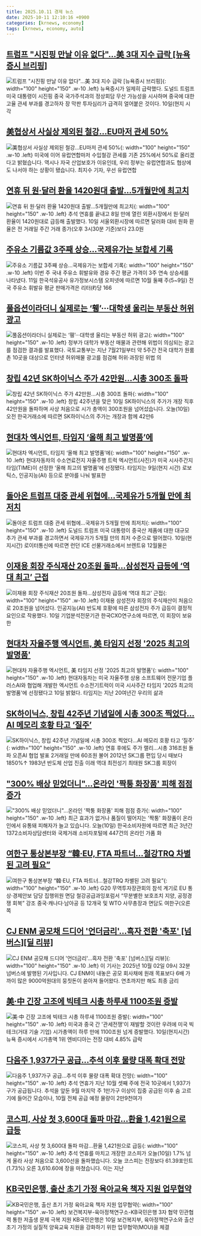 ```yaml
---
title: 2025.10.11 경제 뉴스
date: 2025-10-11 12:10:16 +0900
categories: [krnews, economy]
tags: [krnews, economy, auto]
---
```

## [트럼프 "시진핑 만날 이유 없다"…美 3대 지수 급락 [뉴욕증시 브리핑]](https://n.news.naver.com/mnews/article/015/0005195288)

![트럼프 "시진핑 만날 이유 없다"…美 3대 지수 급락 [뉴욕증시 브리핑]](https://mimgnews.pstatic.net/image/origin/015/2025/10/11/5195288.jpg?type=nf220_150){: width="100" height="150" .w-10 .left}
뉴욕증시가 일제히 급락했다. 도널드 트럼프 미국 대통령이 시진핑 중국 국가주석과의 정상회담 무산 가능성을 시사하며 중국에 대한 고율 관세 부과를 경고하자 장 막판 투자심리가 급격히 얼어붙은 것이다. 10일(현지 시각

## [美협상서 사실상 제외된 철강…EU마저 관세 50%](https://n.news.naver.com/mnews/article/374/0000467719)

![美협상서 사실상 제외된 철강…EU마저 관세 50%](https://mimgnews.pstatic.net/image/origin/374/2025/10/10/467719.jpg?type=nf220_150){: width="100" height="150" .w-10 .left}
미국에 이어 유럽연합마저 수입철강 관세를 기존 25%에서 50%로 올리겠다고 밝혔습니다. 역시나 자국 산업보호가 이유인데, 우리 정부는 유럽연합과도 협상에도 나서야 하는 상황이 됐습니다. 최지수 기자, 우선 유럽연합

## [연휴 뒤 원·달러 환율 1420원대 출발…5개월만에 최고치](https://n.news.naver.com/mnews/article/003/0013526806)

![연휴 뒤 원·달러 환율 1420원대 출발…5개월만에 최고치](https://mimgnews.pstatic.net/image/origin/003/2025/10/10/13526806.jpg?type=nf220_150){: width="100" height="150" .w-10 .left}
추석 연휴를 끝내고 8일 만에 열린 외환시장에서 원·달러 환율이 1420원대로 급등해 출발했다. 10일 서울외환시장에 따르면 달러화 대비 원화 환율은 전 거래일 주간 거래 종가(오후 3시30분 기준)보다 23.0원

## [주유소 기름값 3주째 상승…국제유가는 보합세 기록](https://n.news.naver.com/mnews/article/018/0006135347)

![주유소 기름값 3주째 상승…국제유가는 보합세 기록](https://mimgnews.pstatic.net/image/origin/018/2025/10/11/6135347.jpg?type=nf220_150){: width="100" height="150" .w-10 .left}
이번 주 국내 주유소 휘발유와 경유 주간 평균 가격이 3주 연속 상승세를 나타냈다. 11일 한국석유공사 유가정보시스템 오피넷에 따르면 10월 둘째 주(5~9일) 전국 주유소 휘발유 평균 판매가격은 리터(ℓ)당 166

## [풀옵션이라더니 실제로는 ‘휑’···대학생 울리는 부동산 허위 광고](https://n.news.naver.com/mnews/article/032/0003401132)

![풀옵션이라더니 실제로는 ‘휑’···대학생 울리는 부동산 허위 광고](https://mimgnews.pstatic.net/image/origin/032/2025/10/10/3401132.jpg?type=nf220_150){: width="100" height="150" .w-10 .left}
정부가 대학가 부동산 매물과 관련해 위법이 의심되는 광고를 점검한 결과를 발표했다. 국토교통부는 지난 7월21일부터 약 5주간 전국 대학가 원룸촌 10곳을 대상으로 인터넷 허위매물 광고를 점검해 허위·과장된 위법 의

## [창립 42년 SK하이닉스 주가 42만원…시총 300조 돌파](https://n.news.naver.com/mnews/article/422/0000789472)

![창립 42년 SK하이닉스 주가 42만원…시총 300조 돌파](https://mimgnews.pstatic.net/image/origin/422/2025/10/10/789472.jpg?type=nf220_150){: width="100" height="150" .w-10 .left}
창립 42주년을 맞은 10일 SK하이닉스의 주가가 개장 직후 42만원을 돌파하며 사상 처음으로 시가 총액이 300조원을 넘어섰습니다. 오늘(10일) 오전 한국거래소에 따르면 SK하이닉스의 주가는 개장과 함께 42만6

## [현대차 엑시언트, 타임지 ‘올해 최고 발명품’에](https://n.news.naver.com/mnews/article/020/0003666403)

![현대차 엑시언트, 타임지 ‘올해 최고 발명품’에](https://mimgnews.pstatic.net/image/origin/020/2025/10/11/3666403.jpg?type=nf220_150){: width="100" height="150" .w-10 .left}
현대자동차의 수소연료전지 자율주행 트럭 엑시언트(사진)가 미국 시사주간지 타임(TIME)이 선정한 ‘올해 최고의 발명품’에 선정됐다. 타임지는 9일(현지 시간) 로보틱스, 인공지능(AI) 등으로 분야를 나눠 발표한

## [돌아온 트럼프 대중 관세 위협에…국제유가 5개월 만에 최저치](https://n.news.naver.com/mnews/article/018/0006135321)

![돌아온 트럼프 대중 관세 위협에…국제유가 5개월 만에 최저치](https://mimgnews.pstatic.net/image/origin/018/2025/10/11/6135321.jpg?type=nf220_150){: width="100" height="150" .w-10 .left}
도널드 트럼프 미국 대통령이 중국산 제품에 대한 대규모 추가 관세 부과를 경고하면서 국제유가가 5개월 만의 최저 수준으로 떨어졌다. 10일(현지시간) 로이터통신에 따르면 런던 ICE 선물거래소에서 브렌트유 12월물은

## [이재용 회장 주식재산 20조원 돌파…삼성전자 급등에 ‘역대 최고’ 근접](https://n.news.naver.com/mnews/article/119/0003011418)

![이재용 회장 주식재산 20조원 돌파…삼성전자 급등에 ‘역대 최고’ 근접](https://mimgnews.pstatic.net/image/origin/119/2025/10/10/3011418.jpg?type=nf220_150){: width="100" height="150" .w-10 .left}
이재용 삼성전자 회장의 주식재산이 처음으로 20조원을 넘어섰다. 인공지능(AI) 반도체 호황에 따른 삼성전자 주가 급등이 결정적 요인으로 작용했다. 10일 기업분석전문기관 한국CXO연구소에 따르면, 이 회장이 보유한

## [현대차 자율주행 엑시언트, 美 타임지 선정 '2025 최고의 발명품'](https://n.news.naver.com/mnews/article/008/0005260851)

![현대차 자율주행 엑시언트, 美 타임지 선정 '2025 최고의 발명품'](https://mimgnews.pstatic.net/image/origin/008/2025/10/10/5260851.jpg?type=nf220_150){: width="100" height="150" .w-10 .left}
현대자동차는 미국 자율주행 상용 소프트웨어 전문기업 플러스AI와 협업해 개발한 엑시언트 수소전기트럭이 미국 시사주간 타임지 '2025 최고의 발명품'에 선정됐다고 10일 밝혔다. 타임지는 지난 20여년간 우리의 삶과

## [SK하이닉스, 창립 42주년 기념일에 시총 300조 찍었다…AI 메모리 호황 타고 ‘질주’](https://n.news.naver.com/mnews/article/016/0002539974)

![SK하이닉스, 창립 42주년 기념일에 시총 300조 찍었다…AI 메모리 호황 타고 ‘질주’](https://mimgnews.pstatic.net/image/origin/016/2025/10/10/2539974.jpg?type=nf220_150){: width="100" height="150" .w-10 .left}
연휴 후에도 주가 랠리…시총 316조원 돌파 오픈AI 협업 발표 2거래일 만에 60조원 불어 2012년 SK그룹 편입 당시 때보다 1850%↑ 1983년 반도체 산업 진출 이래 역대 최전성기 최태원 SK그룹 회장이

## ["300% 배상 믿었더니"…온라인 '짝퉁 화장품' 피해 점점 증가](https://n.news.naver.com/mnews/article/437/0000459821)

!["300% 배상 믿었더니"…온라인 '짝퉁 화장품' 피해 점점 증가](https://mimgnews.pstatic.net/image/origin/437/2025/10/10/459821.jpg?type=nf220_150){: width="100" height="150" .w-10 .left}
최근 효과가 없거나 품질이 떨어지는 '짝퉁' 화장품이 온라인에서 유통돼 피해자가 늘고 있습니다. 오늘(10일) 한국소비자원에 따르면 최근 3년간 1372소비자상담센터와 국제거래 소비자포털에 447건의 온라인 가품 화

## [여한구 통상본부장 “韓·EU, FTA 파트너…철강TRQ 차별된 고려 필요”](https://n.news.naver.com/mnews/article/016/0002540260)

![여한구 통상본부장 “韓·EU, FTA 파트너…철강TRQ 차별된 고려 필요”](https://mimgnews.pstatic.net/image/origin/016/2025/10/10/2540260.jpg?type=nf220_150){: width="100" height="150" .w-10 .left}
G20 무역투자장관회의 참석 계기로 EU 통상·경제안보 담당 집행위원 면담 철강공급과잉포럼서 “무분별한 보호조치 지양, 공정경쟁 회복” 강조 중국·캐나다·남아공 등 12개국 및 WTO 사무총장과 면담도 여한구(오른쪽

## [CJ ENM 공모채 드디어 '언더금리'…흑자 전환 '축포' [넘버스][딜 리뷰]](https://n.news.naver.com/mnews/article/293/0000073417)

![CJ ENM 공모채 드디어 '언더금리'…흑자 전환 '축포' [넘버스][딜 리뷰]](https://mimgnews.pstatic.net/image/origin/293/2025/10/10/73417.jpg?type=nf220_150){: width="100" height="150" .w-10 .left}
이 기사는 2025년 10월 02일 09시 32분 넘버스에 발행된 기사입니다. CJ ENM이 내놓은 공모 회사채에 원래 목표보다 6배 가까이 많은 9000억원대의 뭉칫돈이 쏟아져 들어왔다. 연초까지만 해도 최종 금리

## [美·中 긴장 고조에 빅테크 시총 하루새 1100조원 증발](https://n.news.naver.com/mnews/article/277/0005662841)

![美·中 긴장 고조에 빅테크 시총 하루새 1100조원 증발](https://mimgnews.pstatic.net/image/origin/277/2025/10/11/5662841.jpg?type=nf220_150){: width="100" height="150" .w-10 .left}
미국과 중국 간 '관세전쟁'이 재발할 것이란 우려에 미국 빅테크(거대 기술 기업) 시가총액이 하루 만에 1100조원 넘게 증발했다. 10일(현지시간) 뉴욕 증시에서 시가총액 1위 엔비디아는 전장 대비 4.85% 급락

## [다음주 1,937가구 공급…추석 이후 물량 대폭 확대 전망](https://n.news.naver.com/mnews/article/422/0000789710)

![다음주 1,937가구 공급…추석 이후 물량 대폭 확대 전망](https://mimgnews.pstatic.net/image/origin/422/2025/10/11/789710.jpg?type=nf220_150){: width="100" height="150" .w-10 .left}
추석 연휴가 지난 10월 셋째 주에 전국 10곳에서 1,937가구가 공급됩니다. 추석을 앞둔 9월 마지막 주 1만가구 이상이 집중 공급된 이후 숨 고르기에 들어간 모습이나, 10월 전체 공급 예정 물량이 2만9천여가

## [코스피, 사상 첫 3,600대 돌파 마감…환율 1,421원으로 급등](https://n.news.naver.com/mnews/article/056/0012044251)

![코스피, 사상 첫 3,600대 돌파 마감…환율 1,421원으로 급등](https://mimgnews.pstatic.net/image/origin/056/2025/10/10/12044251.jpg?type=nf220_150){: width="100" height="150" .w-10 .left}
추석 연휴를 마치고 개장한 코스피가 오늘(10일) 1.7% 넘게 올라 사상 처음으로 3,600선을 돌파했습니다. 오늘 코스피는 전장보다 61.39포인트(1.73%) 오른 3,610.60에 장을 마쳤습니다. 이는 지난

## [KB국민은행, 출산 초기 가정 육아교육 책자 지원 업무협약](https://n.news.naver.com/mnews/article/629/0000432876)

![KB국민은행, 출산 초기 가정 육아교육 책자 지원 업무협약](https://mimgnews.pstatic.net/image/origin/629/2025/10/10/432876.jpg?type=nf220_150){: width="100" height="150" .w-10 .left}
보건복지부-육아정책연구소-KB국민은행 3자 협약 민관협력 통한 저출생 문제 극복 지원 KB국민은행은 10일 보건복지부, 육아정책연구소와 출산 초기 가정의 실질적 양육교육 지원을 강화하기 위한 업무협약(MOU)을 체결

